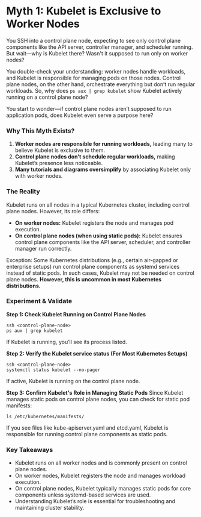 # Myth 1: Kubelet is Exclusive to Worker Nodes

You SSH into a control plane node, expecting to see only control plane components like the API server, controller manager, and scheduler running. But wait—why is Kubelet there? Wasn't it supposed to run only on worker nodes?

You double-check your understanding: worker nodes handle workloads, and Kubelet is responsible for managing pods on those nodes. Control plane nodes, on the other hand, orchestrate everything but don’t run regular workloads. So, why does `ps aux | grep kubelet` show Kubelet actively running on a control plane node?

You start to wonder—if control plane nodes aren’t supposed to run application pods, does Kubelet even serve a purpose here?

### Why This Myth Exists?
1. **Worker nodes are responsible for running workloads,** leading many to believe Kubelet is exclusive to them.
2. **Control plane nodes don’t schedule regular workloads,** making Kubelet’s presence less noticeable.
3. **Many tutorials and diagrams oversimplify** by associating Kubelet only with worker nodes.

### The Reality
Kubelet runs on all nodes in a typical Kubernetes cluster, including control plane nodes. However, its role differs:
- **On worker nodes:** Kubelet registers the node and manages pod execution.
- **On control plane nodes (when using static pods):** Kubelet ensures control plane components like the API server, scheduler, and controller manager run correctly.

Exception: Some Kubernetes distributions (e.g., certain air-gapped or enterprise setups) run control plane components as systemd services instead of static pods. In such cases, Kubelet may not be needed on control plane nodes. **However, this is uncommon in most Kubernetes distributions.**

### Experiment & Validate
 
**Step 1: Check Kubelet Running on Control Plane Nodes**
```
ssh <control-plane-node>
ps aux | grep kubelet
```
If Kubelet is running, you’ll see its process listed.

**Step 2: Verify the Kubelet service status (For Most Kubernetes Setups)**
```
ssh <control-plane-node>
systemctl status kubelet --no-pager
```
If active, Kubelet is running on the control plane node.

**Step 3: Confirm Kubelet's Role in Managing Static Pods**
Since Kubelet manages static pods on control plane nodes, you can check for static pod manifests:
```
ls /etc/kubernetes/manifests/
```
If you see files like kube-apiserver.yaml and etcd.yaml, Kubelet is responsible for running control plane components as static pods.


### Key Takeaways
- Kubelet runs on all worker nodes and is commonly present on control plane nodes.
- On worker nodes, Kubelet registers the node and manages workload execution.
- On control plane nodes, Kubelet typically manages static pods for core components unless systemd-based services are used.
- Understanding Kubelet’s role is essential for troubleshooting and maintaining cluster stability.